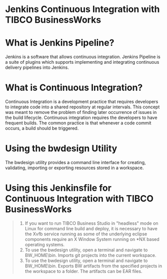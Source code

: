 # Jenkins Continuous Integration with TIBCO BusinessWorks

# What is Jenkins Pipeline?
Jenkins is a software that allows continuous integration. Jenkins Pipeline is a suite of plugins which supports implementing and integrating continuous delivery pipelines into Jenkins.

# What is Continuous Integration?
Continuous Integration is a development practice that requires developers to integrate code into a shared repository at regular intervals. This concept was meant to remove the problem of finding later occurrence of issues in the build lifecycle. Continuous integration requires the developers to have frequent builds. The common practice is that whenever a code commit occurs, a build should be triggered.

# Using the bwdesign Utility
The bwdesign utility provides a command line interface for creating, validating, importing or exporting resources stored in a workspace.

# Using this Jenkinsfile for Continuous Integration with TIBCO BusinessWorks
> 1. If you want to run TIBCO Business Studio in "headless" mode on Linux for command line build and deploy, it is necessary to have the Xvfb service running as some of the underlying eclipse components require an X Window System running on *NX based operating systems.
> 2. To use the bwdesign utility, open a terminal and navigate to BW_HOME\bin. Imports git projects into the current workspace.
> 3. To use the bwdesign utility, open a terminal and navigate to BW_HOME\bin. Exports BW artifacts from the specified projects in the workspace to a folder. The artifacts can be EAR files.